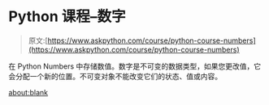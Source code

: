 # Python 课程–数字

> 原文:[https://www.askpython.com/course/python-course-numbers](https://www.askpython.com/course/python-course-numbers)

在 Python Numbers 中存储数值。数字是不可变的数据类型，如果您更改值，它会分配一个新的位置。不可变对象不能改变它们的状态、值或内容。

<about:blank>